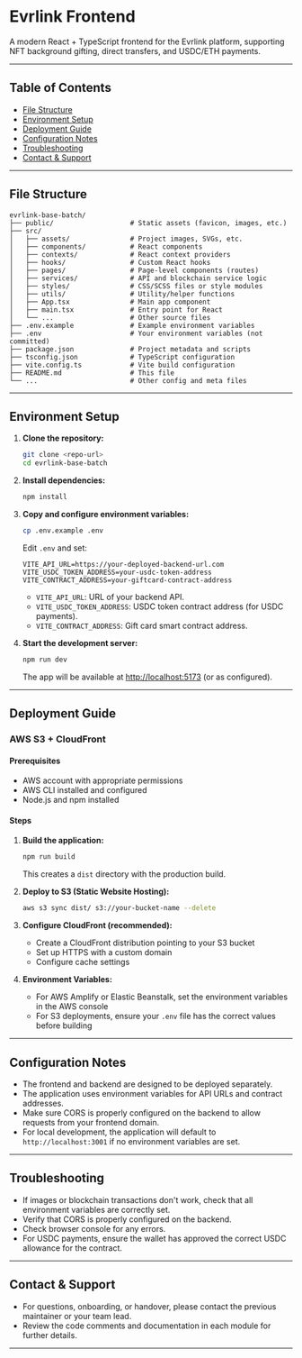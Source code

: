 # Evrlink Frontend

A modern React + TypeScript frontend for the Evrlink platform, supporting NFT background gifting, direct transfers, and USDC/ETH payments.

---

## Table of Contents

- [File Structure](#file-structure)
- [Environment Setup](#environment-setup)
- [Deployment Guide](#deployment-guide)
- [Configuration Notes](#configuration-notes)
- [Troubleshooting](#troubleshooting)
- [Contact & Support](#contact--support)

---

## File Structure

```
evrlink-base-batch/
├── public/                   # Static assets (favicon, images, etc.)
├── src/
│   ├── assets/               # Project images, SVGs, etc.
│   ├── components/           # React components
│   ├── contexts/             # React context providers
│   ├── hooks/                # Custom React hooks
│   ├── pages/                # Page-level components (routes)
│   ├── services/             # API and blockchain service logic
│   ├── styles/               # CSS/SCSS files or style modules
│   ├── utils/                # Utility/helper functions
│   ├── App.tsx               # Main app component
│   ├── main.tsx              # Entry point for React
│   └── ...                   # Other source files
├── .env.example              # Example environment variables
├── .env                      # Your environment variables (not committed)
├── package.json              # Project metadata and scripts
├── tsconfig.json             # TypeScript configuration
├── vite.config.ts            # Vite build configuration
├── README.md                 # This file
└── ...                       # Other config and meta files
```

---

## Environment Setup

1. **Clone the repository:**

   ```bash
   git clone <repo-url>
   cd evrlink-base-batch
   ```

2. **Install dependencies:**

   ```bash
   npm install
   ```

3. **Copy and configure environment variables:**

   ```bash
   cp .env.example .env
   ```

   Edit `.env` and set:

   ```
   VITE_API_URL=https://your-deployed-backend-url.com
   VITE_USDC_TOKEN_ADDRESS=your-usdc-token-address
   VITE_CONTRACT_ADDRESS=your-giftcard-contract-address
   ```

   - `VITE_API_URL`: URL of your backend API.
   - `VITE_USDC_TOKEN_ADDRESS`: USDC token contract address (for USDC payments).
   - `VITE_CONTRACT_ADDRESS`: Gift card smart contract address.

4. **Start the development server:**
   ```bash
   npm run dev
   ```
   The app will be available at [http://localhost:5173](http://localhost:5173) (or as configured).

---

## Deployment Guide

### AWS S3 + CloudFront

#### Prerequisites

- AWS account with appropriate permissions
- AWS CLI installed and configured
- Node.js and npm installed

#### Steps

1. **Build the application:**

   ```bash
   npm run build
   ```

   This creates a `dist` directory with the production build.

2. **Deploy to S3 (Static Website Hosting):**

   ```bash
   aws s3 sync dist/ s3://your-bucket-name --delete
   ```

3. **Configure CloudFront (recommended):**

   - Create a CloudFront distribution pointing to your S3 bucket
   - Set up HTTPS with a custom domain
   - Configure cache settings

4. **Environment Variables:**
   - For AWS Amplify or Elastic Beanstalk, set the environment variables in the AWS console
   - For S3 deployments, ensure your `.env` file has the correct values before building

---

## Configuration Notes

- The frontend and backend are designed to be deployed separately.
- The application uses environment variables for API URLs and contract addresses.
- Make sure CORS is properly configured on the backend to allow requests from your frontend domain.
- For local development, the application will default to `http://localhost:3001` if no environment variables are set.

---

## Troubleshooting

- If images or blockchain transactions don't work, check that all environment variables are correctly set.
- Verify that CORS is properly configured on the backend.
- Check browser console for any errors.
- For USDC payments, ensure the wallet has approved the correct USDC allowance for the contract.

---

## Contact & Support

- For questions, onboarding, or handover, please contact the previous maintainer or your team lead.
- Review the code comments and documentation in each module for further details.

---
